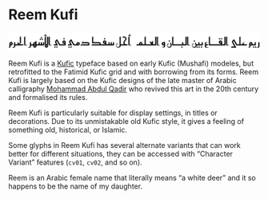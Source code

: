 Reem Kufi
=========

![Sample](Sample.svg)

Reem Kufi is a [Kufic][1] typeface based on early Kufic (Mushafi) modeles, but
retrofitted to the Fatimid Kufic grid and with borrowing from its forms. Reem
Kufi is largely based on the Kufic designs of the late master of Arabic
calligraphy [Mohammad Abdul Qadir][2] who revived this art in the 20th century
and formalised its rules.

Reem Kufi is particularly suitable for display settings, in titles or
decorations. Due to its unmistakable old Kufic style, it gives a feeling of
something old, historical, or Islamic.

Some glyphs in Reem Kufi has several alternate variants that can work better
for different situations, they can be accessed with “Character Variant”
features (`cv01`, `cv02`, and so on).

Reem is an Arabic female name that literally means “a white deer” and it so
happens to be the name of my daughter.

[1]: https://en.wikipedia.org/wiki/Kufic
[2]: https://ar.wikipedia.org/wiki/محمد_عبد_القادر_عبد_الله_(خطاط)
